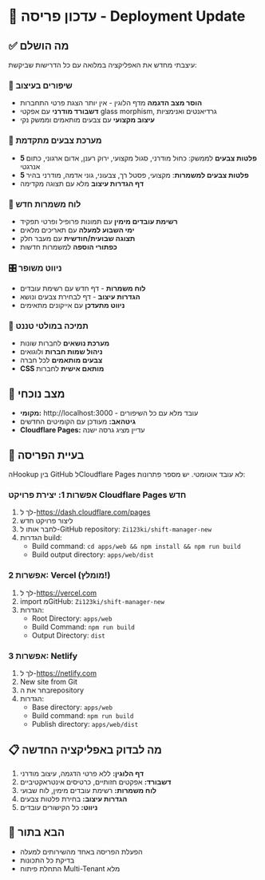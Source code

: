 # 🚀 עדכון פריסה - Deployment Update

## ✅ מה הושלם
עיצבתי מחדש את האפליקציה במלואה עם כל הדרישות שביקשת:

### 🎨 שיפורים בעיצוב
- **הוסר מצב הדגמה** מדף הלוגין - אין יותר הצגת פרטי התחברות
- **דשבורד מודרני** עם אפקטי glass morphism, גרדיאנטים ואנימציות
- **עיצוב מקצועי** עם צבעים מותאמים וממשק נקי

### 🎨 מערכת צבעים מתקדמת
- **5 פלטות צבעים** לממשק: כחול מודרני, סגול מקצועי, ירוק רענן, אדום ארגוני, כתום אנרגטי
- **5 פלטות צבעים למשמרות**: מקצועי, פסטל רך, צבעוני, גוני אדמה, מודרני בהיר
- **דף הגדרות עיצוב** מלא עם תצוגה מקדימה

### 📅 לוח משמרות חדש
- **רשימת עובדים מימין** עם תמונות פרופיל ופרטי תפקיד
- **ימי השבוע למעלה** עם תאריכים מלאים
- **תצוגה שבועית/חודשית** עם מעבר חלק
- **כפתורי הוספה** למשמרות חדשות

### 🎛️ ניווט משופר
- **לוח משמרות** - דף חדש עם רשימת עובדים
- **הגדרות עיצוב** - דף לבחירת צבעים ונושא
- **ניווט מתעדכן** עם אייקונים מתאימים

### 🏢 תמיכה במולטי טננט
- **מערכת נושאים** לחברות שונות
- **ניהול שמות חברות** ולוגואים
- **צבעים מותאמים** לכל חברה
- **CSS מותאם אישית** לחברות

## 🔧 מצב נוכחי
- **מקומי:** http://localhost:3000 - עובד מלא עם כל השיפורים
- **גיטהאב:** מעודכן עם הקומיטים החדשים
- **Cloudflare Pages:** עדיין מציג גרסה ישנה

## 🚨 בעיית הפריסה
הHookup בין GitHub לCloudflare Pages לא עובד אוטומטי. יש מספר פתרונות:

### אפשרות 1: יצירת פרויקט Cloudflare Pages חדש
1. לך ל-https://dash.cloudflare.com/pages
2. ליצור פרויקט חדש
3. לחבר אותו ל-GitHub repository: `Zi123ki/shift-manager-new`
4. הגדרות build:
   - Build command: `cd apps/web && npm install && npm run build`
   - Build output directory: `apps/web/dist`

### אפשרות 2: Vercel (מומלץ!)
1. לך ל-https://vercel.com
2. import מGitHub: `Zi123ki/shift-manager-new`
3. הגדרות:
   - Root Directory: `apps/web`
   - Build Command: `npm run build`
   - Output Directory: `dist`

### אפשרות 3: Netlify
1. לך ל-https://netlify.com
2. New site from Git
3. בחר את הrepository
4. הגדרות:
   - Base directory: `apps/web`
   - Build command: `npm run build`
   - Publish directory: `apps/web/dist`

## 📋 מה לבדוק באפליקציה החדשה
1. **דף הלוגין:** ללא פרטי הדגמה, עיצוב מודרני
2. **דשבורד:** אפקטים חזותיים, כרטיסים אינטראקטיביים
3. **לוח משמרות:** רשימת עובדים מימין, לוח שבועי
4. **הגדרות עיצוב:** בחירת פלטות צבעים
5. **ניווט:** כל הקישורים עובדים

## 🎯 הבא בתור
- הפעלת הפריסה באחד מהשירותים למעלה
- בדיקת כל התכונות
- התחלת פיתוח Multi-Tenant מלא